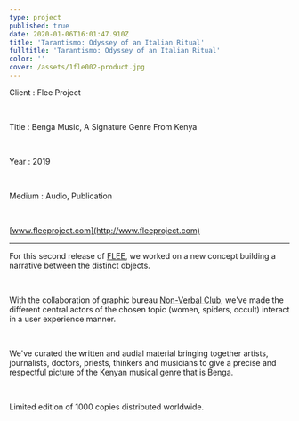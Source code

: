 ```yaml
---
type: project
published: true
date: 2020-01-06T16:01:47.910Z
title: 'Tarantismo: Odyssey of an Italian Ritual'
fulltitle: 'Tarantismo: Odyssey of an Italian Ritual'
color: ''
cover: /assets/1fle002-product.jpg
---
```

Client : Flee Project

<br/>

Title : Benga Music, A Signature Genre From Kenya

<br/>

Year : 2019

</br>

Medium : Audio, Publication

<br/>

[www.fleeproject.com](http://www.fleeproject.com)

- - -

For this second release of [FLEE](http://www.fleeproject.com), we worked on a new concept building a narrative between the distinct objects.

</br>

With the collaboration of graphic bureau [Non-Verbal Club](https://nonverbalclub.pt/), we've made the different central actors of the chosen topic (women, spiders, occult) interact in a user experience manner. 

</br>

We've curated the written and audial material bringing together artists, journalists, doctors, priests, thinkers and musicians to give a precise and respectful picture of the Kenyan musical genre that is Benga.

</br>

Limited edition of 1000 copies distributed worldwide.
